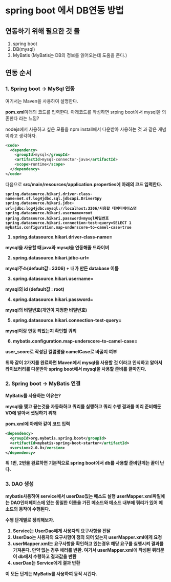 # spring boot 에서 DB연동 방법
## 연동하기 위해 필요한 것 들
1. spring boot
2. DB(mysql)
3. MyBatis (MyBatis는 DB의 정보를 읽어오는데 도움을 준다.)

## 연동 순서
### 1. Spring boot -> MySql 연동

여기서는 Maven을 사용하여 설명한다.

<strong>pom.xml</strong>아래의 코드를 입력한다. 아래코드를 작성하면 srping boot에서 mysql을 의존한다 라는 느낌? 

nodejs에서 사용하고 싶은 모듈을 npm install해서 다운받아 사용하는 것 과 같은 개념이라고 생각하자.
```xml
<code>
  <dependency>
    <groupId>mysql</groupId>
    <artifactId>mysql-connector-java</artifactId>
    <scope>runtime</scope>
  </dependency>
</code>
```

다음으로 <strong>src/main/resources/application.properties<strong>에 아래의 코드 입력한다.
```properties
spring.datasource.hikari.driver-class-name=net.sf.log4jdbc.sql.jdbcapi.DriverSpy
spring.datasource.hikari.jdbc-url=jdbc:log4jdbc:mysql://localhost:3306/사용할 데이터베이스명 
spring.datasource.hikari.username=root
spring.datasource.hikari.password=mysql비밀번호
spring.datasource.hikari.connection-test-query=SELECT 1
mybatis.configuration.map-underscore-to-camel-case=true
```
1. spring.datasource.hikari.driver-class-name=

mysql을 사용할 때 java와 mysql을 연동해줄 드라이버

2. spring.datasource.hikari.jdbc-url=

mysql주소(default값 : 3306) + 내가 만든 database 이름

3. spring.datasource.hikari.username=

mysql의 id (default값 : root)

4. spring.datasource.hikari.password=

mysql의 비밀번호(개인이 지정한 비밀번호)

5. spring.datasource.hikari.connection-test-query=

mysql이랑 연동 되었는지 확인할 쿼리

6. mybatis.configuration.map-underscore-to-camel-case=

user_score로 작성된 컬럼명을 camelCase로 바꿀지 여부

위와 같이 2가지를 완료하면 Maven에서 mysql을 사용할 것 이라고 인식하고 알아서 라이브러리를 다운받아 spring boot에서 mysql을 사용할 준비를 끝마친다.


### 2. Spring boot -> MyBatis 연결

MyBatis를 사용하는 이유는?

mysql을 맺고 끝는것을 자동화하고 쿼리를 실행하고 쿼리 수행 결과를 미리 준비해둔 VO에 알아서 셋팅하기 위해

<strong>pom.xml</strong>에 아래와 같이 코드 입력
```xml
<dependency>
  <groupId>org.mybatis.spring.boot</groupId>
  <artifactId>mybatis-spring-boot-starter</artifactId>
  <version>2.0.0</version>
</dependency>
```

<strong>위 1번, 2번을 완료하면 기본적으로 spring boot에서 db를 사용할 준비단계는 끝이 난다. </strong>

### 3. DAO 생성

mybatis사용하여 service에서 userDao있는 메소드 실행
userMapper.xml파일에는 DAO인터페이스에 있는 동일한 이름을 가진 메소드와 메소드 내부에 쿼리가 있어 메소드의 동작이 수행된다.

수행 단계별로 정리해보자.
1. Service는 UserDao에게 사용자의 요구사항을 전달
2. UserDao는 사용자의 요구사항이 정의 되어 있는지 userMapper.xml에게 요청
3. userMapper.xml는 요구사항을 확인하고 있는경우 해당 요구를 실행시켜 결과를 가져온다. 만약 없는 경우 에러를 반환. 여기서 userMapper.xml에 작성된 쿼리문이 db에서 수행하고 결과값을 반환
4. userDao는 Service에게 결과 반환

이 모든 단계는 MyBatis를 사용하여 동작 시킨다.



